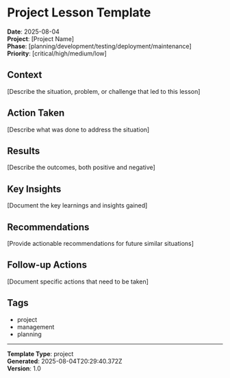 # Project Lesson Template

**Date**: 2025-08-04  
**Project**: [Project Name]  
**Phase**: [planning/development/testing/deployment/maintenance]  
**Priority**: [critical/high/medium/low]  

## Context
[Describe the situation, problem, or challenge that led to this lesson]

## Action Taken
[Describe what was done to address the situation]

## Results
[Describe the outcomes, both positive and negative]

## Key Insights
[Document the key learnings and insights gained]

## Recommendations
[Provide actionable recommendations for future similar situations]

## Follow-up Actions
[Document specific actions that need to be taken]

## Tags
- project
- management
- planning

---
**Template Type**: project  
**Generated**: 2025-08-04T20:29:40.372Z  
**Version**: 1.0  
